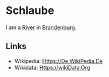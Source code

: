 # Schlaube

I am a [River](130100005.md) in [Brandenburg](140000100.md).

## Links

- Wikipedia: [Https://De.WikiPedia.De](https://de.wikipedia.org/wiki/Schlaube)
- Wikidata: [Https://wikiData.Org](Https://https://www.wikidata.org/wiki/Q2238506)

